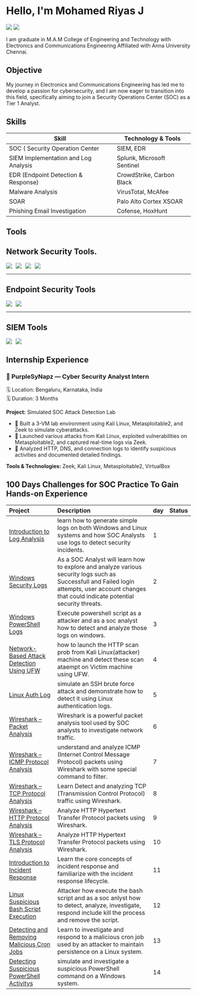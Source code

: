 # Hello, I'm Mohamed Riyas J
<a href="https://www.linkedin.com/feed/"><img src="https://img.shields.io/badge/-LinkedIn-0072b1?&style=for-the-badge&logo=linkedin&logoColor=white" /></a> 
<a href="https://github.com/riyaz12765/Resume/blob/d69ac3e92e7818627ac93ae9e62b8d18f997b75e/RiyasResume_Apr2025.pdf"><img src="https://img.shields.io/badge/-LinkedIn-0072b1?&style=for-the-badge&logo=linkedin&logoColor=white" /></a> 

I am graduate in M.A.M College of Engineering and Technology with Electronics and Communications Engineering Affiliated with Anna University Chennai.

## Objective

My journey in Electronics and Communications Engineering has led me to develop a passion for cybersecurity, and I am now eager to transition into this field, specifically aiming to join a Security Operations Center (SOC) as a Tier 1 Analyst.

## Skills

|              Skill                              |     Technology & Tools     |
|-------------------------------------------------|----------------------------|
| SOC ( Security Operation Center                 | SIEM,  EDR                 |
| SIEM Implementation and Log Analysis            | Splunk, Microsoft Sentinel |
| EDR (Endpoint Detection & Response)             | CrowdStrike, Carbon Black  |
| Malware Analysis                                | VirusTotal, McAfee         |
| SOAR                                            | Palo Alto Cortex XSOAR     | 
| Phishing Email Investigation                    | Cofense, HoxHunt           |

## Tools

## Network Security Tools.
<div style="display: flex; gap: 10px; align-items: center; flex-wrap: wrap;">
  <img src="https://img.shields.io/badge/ZEEK-6A5ACD?style=for-the-badge&logoColor=white"  />
  <img src="https://img.shields.io/badge/SNORT-FF5C8A?style=for-the-badge&logoColor=white" />
  <img src="https://img.shields.io/badge/SURICATA-FFA500?style=for-the-badge&logoColor=black" />
  <img src="https://img.shields.io/badge/WIRESHARK-0078D7?style=for-the-badge&logo=Wireshark&logoColor=white" />
</div>

---

## Endpoint Security Tools
<div style="display: flex; gap: 10px; align-items: center; flex-wrap: wrap;">
  <img src="https://img.shields.io/badge/MICROSOFT_DEFENDER-004AEF?style=for-the-badge&logo=Microsoft&logoColor=white" />
  <img src="https://img.shields.io/badge/CROWDSTRIKE_FALCON-000000?style=for-the-badge&logo=CrowdStrike&logoColor=white" />
</div>

---

## SIEM Tools
<div style="display: flex; gap: 10px; align-items: center; flex-wrap: wrap;">
  <img src="https://img.shields.io/badge/MICROSOFT_SENTINEL-0078D4?style=for-the-badge&logo=Microsoft&logoColor=white" />
  <img src="https://img.shields.io/badge/SPLUNK-000000?style=for-the-badge&logo=Splunk&logoColor=white" />
</div>

## Internship Experience

### 🔹 PurpleSyNapz — Cyber Security Analyst Intern
🗓️ Location: Bengaluru, Karnataka, India  
🗓️ Duration:  3 Months

**Project:** Simulated SOC Attack Detection Lab

- 🔸 Built a 3-VM lab environment using Kali Linux, Metasploitable2, and Zeek to simulate cyberattacks.
- 🔸 Launched various attacks from Kali Linux, exploited vulnerabilities on Metasploitable2, and captured real-time logs via Zeek.
- 🔸 Analyzed HTTP, DNS, and connection logs to identify suspicious activities and documented detailed findings.

**Tools & Technologies:** Zeek, Kali Linux, Metasploitable2, VirtualBox





## 100 Days Challenges for SOC Practice To Gain Hands-on Experience

  | **Project** | **Description** | day | Status |
|:------------|:----------------|:----|:---------|
|<a href="https://github.com/riyaz12765/100-Days-challenge/blob/main/Day%231-%20Introduction%20to%20Log%20Analysis%20(1).md"> Introduction to Log Analysis </a> |  learn how to generate simple logs on both Windows and Linux systems and how SOC Analysts use logs   to detect security incidents. | 1 |
| <a href="https://github.com/riyaz12765/100-Days-challenge/blob/main/Day%232-%20Log%20Analysis%20Basics_%20Windows%20Security%20Logs.md"> Windows Security Logs </a> | As a SOC Analyst will learn how to explore and analyze various security logs such as Successfull and Failed login attempts, user account changes that could indicate potential security threats. | 2 |
| <a href="https://github.com/riyaz12765/100-Days-challenge/blob/main/Day%233-%20Log%20Analysis%20Basics_%20Windows%20Powershell%20Logs.md"> Windows PowerShell Logs </a> | Execute powershell script as a attacker and as a soc analyst how to detect and analyze those logs on windows. | 3 |
| <a href="https://github.com/riyaz12765/100-Days-challenge/blob/main/Day%234-%20Log%20Analysis%20Basics_%20Network-Based%20Attacks%20on%20Linux.md">  Network-Based Attack Detection Using UFW </a> | how to launch the HTTP scan prob from Kali Linux(attacker) machine and detect these scan ataempt on Victim machine using UFW. | 4 |
| <a href="https://github.com/riyaz12765/100-Days-challenge/blob/main/Day%235-%20Log%20Analysis%20Basics_%20Linux%20Auth%20Logs.md"> Linux Auth Log </a> |simulate an SSH brute force attack and demonstrate how to detect it using Linux authentication logs. | 5 |
| <a href="https://github.com/riyaz12765/100-Days-challenge/blob/main/Day%236-%20Introduction%20to%20Wireshark.md">Wireshark – Packet Analysis </a> | Wireshark is a powerful packet analysis tool used by SOC analysts to investigate network traffic. | 6 |
| <a href="https://github.com/riyaz12765/100-Days-challenge/blob/main/Day%237-%20Wireshark%20Basics%20%E2%80%93%20ICMP%20Protocol%20Analysis.md#day7-wireshark-basics--icmp-protocol-analysis">Wireshark – ICMP Protocol Analysis </a> | understand and analyze ICMP (Internet Control Message Protocol) packets using Wireshark with some special command to filter. | 7 |
| <a href="https://github.com/riyaz12765/100-Days-challenge/blob/main/Day%238-%20Wireshark%20Basics%20%E2%80%93%20TCP%20Protocol%20Analysis%20(1).md">Wireshark – TCP Protocol Analysis </a> |  Learn Detect and analyzing TCP (Transmission Control Protocol) traffic using Wireshark. | 8 |
| <a href="https://github.com/riyaz12765/100-Days-challenge/blob/main/Day%239-%20Wireshark%20Basics%20%E2%80%93%20HTTP%20Protocol%20Analysis.md">Wireshark – HTTP Protocol Analysis </a> |  Analyze HTTP Hypertext Transfer Protocol packets using Wireshark. | 9 |
| <a href="https://github.com/riyaz12765/100-Days-challenge/blob/main/Day%2310-%20Wireshark%20Basics%20%E2%80%93%20TLS%20Protocol%20Analysis.md">Wireshark – TLS Protocol Analysis </a> |  Analyze HTTP Hypertext Transfer Protocol packets using Wireshark. | 10 |
| <a href="https://github.com/riyaz12765/100-Days-challenge/blob/main/Day%2311-%20Introduction%20to%20Incident%20Response.md">Introduction to Incident Response </a> |  Learn the core concepts of incident response and familiarize with the incident response lifecycle. | 11 |
| <a href="https://github.com/riyaz12765/100-Days-challenge/blob/main/Day%2312-%20Incident%20Response%20Basics_%20Suspicious%20Bash%20Script%20Execution.md"> Linux Suspicious Bash Script Execution </a> |  Attacker how execute the bash script and as a soc anlyst how to detect, analyze, investigate, respond include kill the process and remove the script. | 12 |
| <a href="https://github.com/riyaz12765/100-Days-challenge/blob/main/Day%2313-%20Incident%20Response%20Basics-%20Malicious%20Cron%20Jobs.md">Detecting and Removing Malicious Cron Jobs </a> |  Learn to investigate and respond to a malicious cron job used by an attacker to maintain persistence on a Linux system. | 13 |
| <a href="https://github.com/riyaz12765/100-Days-challenge/blob/main/Day%2314-%20Incident%20Response%20Basics_%20Suspicious%20PowerShell%20Activity.md">Detecting Suspicious PowerShell Activitys </a> |  simulate and investigate a suspicious PowerShell command on a Windows system. | 14 |









